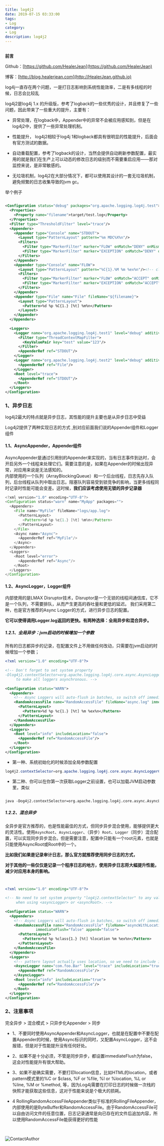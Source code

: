```yaml
---
title: log4j2
date: 2019-07-15 03:33:00
tags: 
- Log
category: 
- Log
description: log4j2
---
```

##    

**前言**     

 Github：[https://github.com/HealerJean](https://github.com/HealerJean)         

 博客：[http://blog.healerjean.com](http://HealerJean.github.io)         



log4j一直存在两个问题，一是打日志影响到系统性能效率，二是有多线程的时候，日志会比较乱 
    
log4j2是log4j 1.x 的升级版，参考了logback的一些优秀的设计，并且修复了一些问题，因此带来了一些重大的提升，主要有：



+ 异常处理，在logback中，Appender中的异常不会被应用感知到，但是在log4j2中，提供了一些异常处理机制。

+ 性能提升， log4j2相较于log4j 1和logback都具有很明显的性能提升，后面会有官方测试的数据。

+ 自动重载配置，参考了logback的设计，当然会提供自动刷新参数配置，最实用的就是我们在生产上可以动态的修改日志的级别而不需要重启应用——那对监控来说，是非常敏感的。

+ 无垃圾机制，log4j2在大部分情况下，都可以使用其设计的一套无垃圾机制，避免频繁的日志收集导致的jvm gc。


举个例子


```xml

<Configuration status="debug" packages="org.apache.logging.log4j.test">
  <Properties>
    <Property name="filename">target/test.log</Property>
  </Properties>
  <Filter type="ThresholdFilter" level="trace"/>
  <Appenders>
    <Appender type="Console" name="STDOUT">
      <Layout type="PatternLayout" pattern="%m MDC%X%n"/>
      <Filters>
        <Filter type="MarkerFilter" marker="FLOW" onMatch="DENY" onMismatch="NEUTRAL"/>
        <Filter type="MarkerFilter" marker="EXCEPTION" onMatch="DENY" onMismatch="ACCEPT"/>
      </Filters>
    </Appender>
    <Appender type="Console" name="FLOW">
      <Layout type="PatternLayout" pattern="%C{1}.%M %m %ex%n"/><!-- class and line number -->
      <Filters>
        <Filter type="MarkerFilter" marker="FLOW" onMatch="ACCEPT" onMismatch="NEUTRAL"/>
        <Filter type="MarkerFilter" marker="EXCEPTION" onMatch="ACCEPT" onMismatch="DENY"/>
      </Filters>
    </Appender>
    <Appender type="File" name="File" fileName="${filename}">
      <Layout type="PatternLayout">
        <Pattern>%d %p %C{1.} [%t] %m%n</Pattern>
      </Layout>
    </Appender>
  </Appenders>
 
  <Loggers>
    <Logger name="org.apache.logging.log4j.test1" level="debug" additivity="false">
      <Filter type="ThreadContextMapFilter">
        <KeyValuePair key="test" value="123"/>
      </Filter>
      <AppenderRef ref="STDOUT"/>
    </Logger>
    <Logger name="org.apache.logging.log4j.test2" level="debug" additivity="false">
      <AppenderRef ref="File"/>
    </Logger>
    <Root level="trace">
      <AppenderRef ref="STDOUT"/>
    </Root>
  </Loggers>
</Configuration>

```

### 1、异步日志

log4j2最大的特点就是异步日志，其性能的提升主要也是从异步日志中受益     

Log4j2提供了两种实现日志的方式 ,别对应前面我们说的Appender组件和Logger组件      

#### 1.1、AsyncAppender，Appender组件  

AsyncAppender是通过引用别的Appender来实现的，当有日志事件到达时，会开启另外一个线程来处理它们。需要注意的是，如果在Appender的时候出现异常，对应用来说是无法感知的。     
内部使用的一个队列（ArrayBlockingQueue）和一个后台线程，日志先存入队列，后台线程从队列中取出日志。阻塞队列容易受到锁竞争的影响，当更多线程同时记录时性能可能会变差。这时候，**我们应该考虑使用无锁的异步记录器**



```java
<?xml version="1.0" encoding="UTF-8"?>
<Configuration status="warn" name="MyApp" packages="">
  <Appenders>
    <File name="MyFile" fileName="logs/app.log">
      <PatternLayout>
        <Pattern>%d %p %c{1.} [%t] %m%n</Pattern>
      </PatternLayout>
    </File>
    <Async name="Async">
      <AppenderRef ref="MyFile"/>
    </Async>
  </Appenders>
  <Loggers>
    <Root level="error">
      <AppenderRef ref="Async"/>
    </Root>
  </Loggers>
</Configuration>


```

#### 1.2、AsyncLogger，Logger组件

内部使用的是LMAX Disruptor技术，Disruptor是一个无锁的线程间通信库，它不是一个队列，不需要排队，从而产生更高的吞吐量和更低的延迟。
我们采用第二种，也是官方推荐的Async Logger的方式，进行异步日志的配置。    

**它可以使得调用Logger.log返回的更快。有两种选择：全局异步和混合异步。**



##### 1.2.1、全局异步：jvm启动的时候增加一个参数

所有的日志都异步的记录，在配置文件上不用做任何改动，只需要在jvm启动的时候增加一个参数；


```xml
<?xml version="1.0" encoding="UTF-8"?>
 
<!-- Don't forget to set system property
-Dlog4j2.contextSelector=org.apache.logging.log4j.core.async.AsyncLoggerContextSelector
     to make all loggers asynchronous. -->
 
<Configuration status="WARN">
  <Appenders>
    <!-- Async Loggers will auto-flush in batches, so switch off immediateFlush. -->
    <RandomAccessFile name="RandomAccessFile" fileName="async.log" immediateFlush="false" append="false">
      <PatternLayout>
        <Pattern>%d %p %c{1.} [%t] %m %ex%n</Pattern>
      </PatternLayout>
    </RandomAccessFile>
  </Appenders>
  <Loggers>
    <Root level="info" includeLocation="false">
      <AppenderRef ref="RandomAccessFile"/>
    </Root>
  </Loggers>
</Configuration>


```

+ 第一种、系统初始化的时候添加全局参数配置

```java
log4j2.contextSelector=org.apache.logging.log4j.core.async.AsyncLoggerContextSelector
```

+ 第二种、你可以在你第一次获取Logger之前设置，也可以加载JVM启动参数里，类似


```xml

java -Dog4j2.contextSelector=org.apache.logging.log4j.core.async.AsyncLoggerContextSelector

```






##### 1.2.2、混合异步   


全异步是官方推荐的，也是性能最佳的方式，但同步异步混合使用，能够提供更大的灵活性。使用`AsyncRoot`、`AsyncLogger`、（异步）`Root`、`Logger`（同步）混合配置，可以实现同步异步混合。但是需要注意，配置中只能有一个root元素，也就是只能使用AsyncRoot或Root中的一个。    



**比如我们如果是记录审计日志，那么官方就推荐使用同步日志的方式，**    

**对于其他的一些仅仅是记录一个程序日志的地方，使用异步日志将大幅提升性能，减少对应用本身的影响。**





```xml


<?xml version="1.0" encoding="UTF-8"?>
 
<!-- No need to set system property "log4j2.contextSelector" to any value
     when using <asyncLogger> or <asyncRoot>. -->
 
<Configuration status="WARN">
  <Appenders>
    <!-- Async Loggers will auto-flush in batches, so switch off immediateFlush. -->
    <RandomAccessFile name="RandomAccessFile" fileName="asyncWithLocation.log"
              immediateFlush="false" append="false">
      <PatternLayout>
        <Pattern>%d %p %class{1.} [%t] %location %m %ex%n</Pattern>
      </PatternLayout>
    </RandomAccessFile>
  </Appenders>
  <Loggers>
    <!-- pattern layout actually uses location, so we need to include it -->
    <AsyncLogger name="com.foo.Bar" level="trace" includeLocation="true">
      <AppenderRef ref="RandomAccessFile"/>
    </AsyncLogger>
    <Root level="info" includeLocation="true">
      <AppenderRef ref="RandomAccessFile"/>
    </Root>
  </Loggers>
</Configuration>

```

### 2、注意事项

完全异步 > 混合模式 > 只异步化Appender > 同步


+ 1、不要同时使用AsyncAppender和AsyncLogger，也就是在配置中不要在配置Appender的时候，使用Async标识的同时，又配置AsyncLogger，这不会报错，但是对于性能提升没有任何好处。


+ 2、如果不是十分必须，不管是同步异步，都设置immediateFlush为false，这会对性能提升有很大帮助。

+ 3、如果不是确实需要，不要打印location信息，比如HTML的location，或者pattern模式里的%C or $class, %F or %file, %l or %location, %L or %line, %M or %method, 等，因为Log4j需要在打印日志的时候做一次栈的快照才能获取这些信息，这对于性能来说是个极大的损耗。


+ 4 RollingRandomAccessFileAppender类似于标准的RollingFileAppender，内部使用的是ByteBuffer和RandomAccessFile。由于RandomAccessFile可以自由访问文件的任意位置，日志记录通常是向已存在的文件后追加内容，所以使用RandomAccessFile能获得更好的性能





​    

![ContactAuthor](https://raw.githubusercontent.com/HealerJean/HealerJean.github.io/master/assets/img/artical_bottom.jpg)




<!-- Gitalk 评论 start  -->

<link rel="stylesheet" href="https://unpkg.com/gitalk/dist/gitalk.css">
<script src="https://unpkg.com/gitalk@latest/dist/gitalk.min.js"></script> 
<div id="gitalk-container"></div>    
 <script type="text/javascript">
    var gitalk = new Gitalk({
		clientID: `1d164cd85549874d0e3a`,
		clientSecret: `527c3d223d1e6608953e835b547061037d140355`,
		repo: `HealerJean.github.io`,
		owner: 'HealerJean',
		admin: ['HealerJean'],
		id: 'y4e0IDnhJ2li7rKo',
    });
    gitalk.render('gitalk-container');
</script> 

<!-- Gitalk end -->


